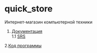 # quick_store
Интернет-магазин компьютерной техники

1. [Документация](https://github.com/SachkoAlex/quick_store/tree/master/Documentation)<br>
1.1 [SRS](https://github.com/SachkoAlex/quick_store/blob/master/Documentation/SRS.md)</a>

2.[Код программы](https://github.com/SachkoAlex/online_shop/tree/master/src/main/java/com/bsuir/trtpo/backend)

